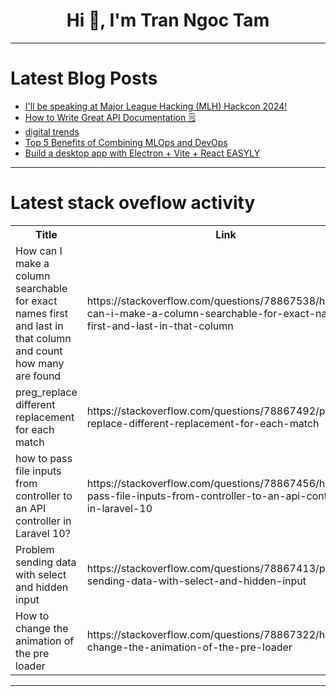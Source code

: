 <h1 align="center">Hi 👋, I'm Tran Ngoc Tam</h1>

---

# Latest Blog Posts 
<!-- BLOG-POST-LIST:START -->
- [I&#39;ll be speaking at Major League Hacking &lpar;MLH&rpar; Hackcon 2024!](https://dev.to/1grace/ill-be-speaking-at-major-league-hacking-mlh-hackcon-2024-5ge5)
- [How to Write Great API Documentation 🗒](https://dev.to/devella/how-to-write-great-api-documentation-58k0)
- [digital trends](https://dev.to/faldesign/digital-trends-mdj)
- [Top 5 Benefits of Combining MLOps and DevOps](https://dev.to/marufhossain/top-5-benefits-of-combining-mlops-and-devops-2o61)
- [Build a desktop app with Electron + Vite + React EASYLY](https://dev.to/maxbleu/build-a-desktop-app-with-electron-vite-react-easyly-3c81)
<!-- BLOG-POST-LIST:END -->

---

# Latest stack oveflow activity
<table>
  <tr><th>Title</th><th>Link</th></tr>
  <!-- STACKOVERFLOW:START --><tr><td>How can I make a column searchable for exact names first and last in that column and count how many are found</td><td>https://stackoverflow.com/questions/78867538/how-can-i-make-a-column-searchable-for-exact-names-first-and-last-in-that-column</td></tr><tr><td>preg_replace different replacement for each match</td><td>https://stackoverflow.com/questions/78867492/preg-replace-different-replacement-for-each-match</td></tr><tr><td>how to pass file inputs from controller to an API controller in Laravel 10?</td><td>https://stackoverflow.com/questions/78867456/how-to-pass-file-inputs-from-controller-to-an-api-controller-in-laravel-10</td></tr><tr><td>Problem sending data with select and hidden input</td><td>https://stackoverflow.com/questions/78867413/problem-sending-data-with-select-and-hidden-input</td></tr><tr><td>How to change the animation of the pre loader</td><td>https://stackoverflow.com/questions/78867322/how-to-change-the-animation-of-the-pre-loader</td></tr><!-- STACKOVERFLOW:END -->
</table>

---


